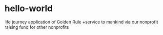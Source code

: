 # hello-world
life journey application of Golden Rule +service to mankind via our nonprofit raising fund for other nonprofits
